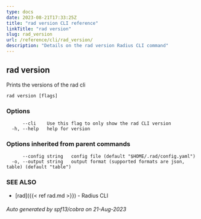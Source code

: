 ```yaml
---
type: docs
date: 2023-08-21T17:33:25Z
title: "rad version CLI reference"
linkTitle: "rad version"
slug: rad_version
url: /reference/cli/rad_version/
description: "Details on the rad version Radius CLI command"
---
```

## rad version

Prints the versions of the rad cli

```
rad version [flags]
```

### Options

```
      --cli    Use this flag to only show the rad CLI version
  -h, --help   help for version
```

### Options inherited from parent commands

```
      --config string   config file (default "$HOME/.rad/config.yaml")
  -o, --output string   output format (supported formats are json, table) (default "table")
```

### SEE ALSO

* [rad]({{< ref rad.md >}})	 - Radius CLI

###### Auto generated by spf13/cobra on 21-Aug-2023
